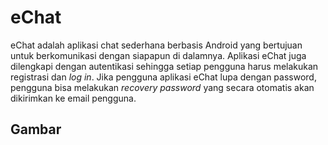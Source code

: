 # eChat

eChat adalah aplikasi chat sederhana berbasis Android yang bertujuan untuk berkomunikasi dengan siapapun di dalamnya. Aplikasi eChat juga dilengkapi dengan autentikasi sehingga setiap pengguna harus melakukan registrasi dan *log in*. Jika pengguna aplikasi eChat lupa dengan password, pengguna bisa melakukan *recovery password* yang secara otomatis akan dikirimkan ke email pengguna.

## Gambar


